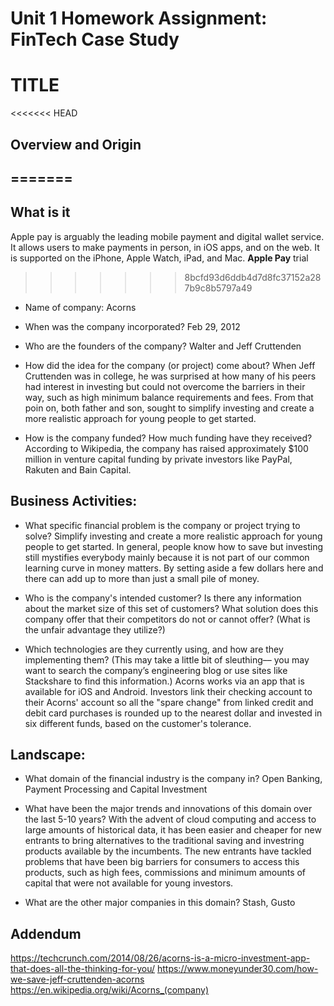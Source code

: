 # Unit 1 Homework Assignment: FinTech Case Study



# TITLE

<<<<<<< HEAD
## Overview and Origin
=======
---
## What is it
Apple pay is arguably the leading mobile payment and digital wallet service. It allows users to make payments in person, in iOS apps, and on the web. It is supported on the iPhone, Apple Watch, iPad, and Mac. **Apple Pay**
trial
>>>>>>> 8bcfd93d6ddb4d7d8fc37152a287b9c8b5797a49

* Name of company: Acorns

* When was the company incorporated? Feb 29, 2012

* Who are the founders of the company? Walter and Jeff Cruttenden

* How did the idea for the company (or project) come about? When Jeff Cruttenden was in college, he was surprised at how many of his peers had interest in investing but could not overcome the barriers in their way, such as high minimum balance requirements and fees. From that poin on, both father and son, sought to simplify investing and create a more realistic approach for young people to get started. 

* How is the company funded? How much funding have they received? According to Wikipedia, the company has raised approximately $100 million in venture capital funding by private investors like PayPal, Rakuten and Bain Capital.


## Business Activities:

* What specific financial problem is the company or project trying to solve? Simplify investing and create a more realistic approach for young people to get started. In general, people know how to save but investing still mystifies everybody mainly because it is not part of our common learning curve in money matters. By setting aside a few dollars here and there can add up to more than just a small pile of money. 

* Who is the company's intended customer?  Is there any information about the market size of this set of customers?
What solution does this company offer that their competitors do not or cannot offer? (What is the unfair advantage they utilize?)

* Which technologies are they currently using, and how are they implementing them? (This may take a little bit of sleuthing–– you may want to search the company’s engineering blog or use sites like Stackshare to find this information.) Acorns works via an app that is available for iOS and Android. Investors link their checking account to their Acorns' account so all the "spare change" from linked credit and debit card purchases is rounded up to the nearest dollar and invested in six different funds, based on the customer's tolerance.


## Landscape:

* What domain of the financial industry is the company in? Open Banking, Payment Processing and Capital Investment

* What have been the major trends and innovations of this domain over the last 5-10 years? With the advent of cloud computing and access to large amounts of historical data, it has been easier and cheaper for new entrants to bring alternatives to the traditional saving and investring products available by the incumbents. The new entrants have tackled problems that have been big barriers for consumers to access this products, such as high fees, commissions and minimum amounts of capital that were not available for young investors. 

* What are the other major companies in this domain? Stash, Gusto



## Addendum
https://techcrunch.com/2014/08/26/acorns-is-a-micro-investment-app-that-does-all-the-thinking-for-you/
https://www.moneyunder30.com/how-we-save-jeff-cruttenden-acorns
https://en.wikipedia.org/wiki/Acorns_(company)

